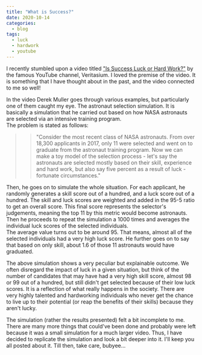 ```yaml
---
title: "What is Success?"
date: 2020-10-14
categories:
  - blog
tags:
  - luck
  - hardwork
  - youtube
---
```


I recently stumbled upon a video titled ["Is Success Luck or Hard Work?"](https://www.youtube.com/watch?v=3LopI4YeC4I&ab_channel=Veritasium) by the famous YouTube channel, Veritasium. I loved the premise of the video. It is something that I have thought about in the past, and the video connected to me so well!

In the video Derek Muller goes through various examples, but particularly one of them caught my eye. The astronaut selection simulation. It is basically a simulation that he carried out based on how NASA astronauts are selected via an intensive training program.  
The problem is stated as follows:  
>> "Consider the most recent class of NASA astronauts. From over 18,300 applicants in 2017, only 11 were selected and went on to graduate from the astronaut training program. Now we can make a toy model of the selection process - let's say the astronauts are selected mostly based on their skill, experience and hard work, but also say five percent as a result of luck - fortunate circumstances."

Then, he goes on to simulate the whole situation. For each applicant, he randomly generates a skill score out of a hundred, and a luck score out of a hundred. The skill and luck scores are weighted and added in the 95-5 ratio to get an overall score. This final score represents the selector's judgements, meaning the top 11 by this metric would become astronauts. Then he proceeds to repeat the simulation a 1000 times and averages the individual luck scores of the selected individuals.  
The average value turns out to be around 95. That means, almost all of the selected individuals had a very high luck score. He further goes on to say that based on only skill, about 1.6 of those 11 astronauts would have graduated.

The above simulation shows a very peculiar but explainable outcome. We often disregard the impact of luck in a given situation, but think of the number of candidates that may have had a very high skill score, almost 98 or 99 out of a hundred, but still didn't get selected because of their low luck scores. It is a reflection of what really happens in the society. There are very highly talented and hardworking individuals who never get the chance to live up to their potential (or reap the benefits of their skills) because they aren't lucky.

The simulation (rather the results presented) felt a bit incomplete to me. There are many more things that could've been done and probably were left because it was a small simulation for a much larger video. Thus, I have decided to replicate the simulation and look a bit deeper into it. I'll keep you all posted about it. Till then, take care, bubyee...
